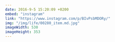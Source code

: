 ```yaml
---
date: 2016-9-5 15:20:09 +0200
embed: "instagram"
link: "https://www.instagram.com/p/BIvPsbMDORy/"
img: "/img/life/00280_item.md.jpg"
imageWidth: 530
imageHeight: 353
---
```

